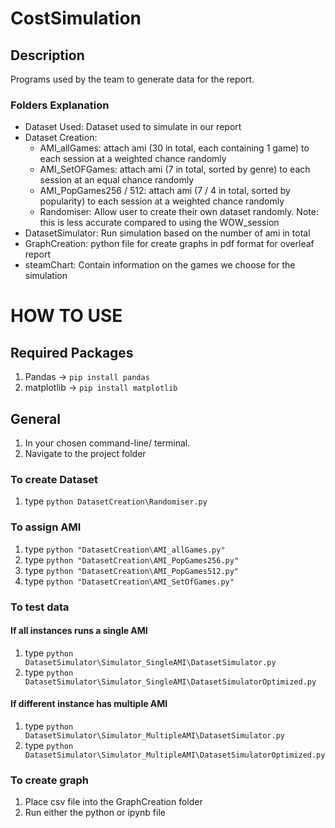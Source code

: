 # CostSimulation

## Description
Programs used by the team to generate data for the report.

### Folders Explanation
- Dataset Used: Dataset used to simulate in our report
- Dataset Creation:
    - AMI_allGames: attach ami (30 in total, each containing 1 game) to each session at a weighted chance randomly
    - AMI_SetOFGames: attach ami (7 in total, sorted by genre) to each session at an equal chance randomly
    - AMI_PopGames256 / 512: attach ami (7 / 4 in total, sorted by popularity) to each session at a weighted chance randomly
    - Randomiser: Allow user to create their own dataset randomly. Note: this is less accurate compared to using the WOW_session 
- DatasetSimulator: Run simulation based on the number of ami in total
- GraphCreation: python file for create graphs in pdf format for overleaf report
- steamChart: Contain information on the games we choose for the simulation

# HOW TO USE
## Required Packages
1. Pandas -> <code>pip install pandas</code>
2. matplotlib -> <code>pip install matplotlib</code>

## General
1. In your chosen command-line/ terminal.
2. Navigate to the project folder

### To create Dataset
1. type <code>python DatasetCreation\Randomiser.py</code> 

### To assign AMI 
1. type <code>python "DatasetCreation\AMI_allGames.py"</code>
2. type <code>python "DatasetCreation\AMI_PopGames256.py"</code>
3. type <code>python "DatasetCreation\AMI_PopGames512.py"</code>
4. type <code>python "DatasetCreation\AMI_SetOfGames.py"</code>

### To test data
#### If all instances runs a single AMI
1. type <code>python DatasetSimulator\Simulator_SingleAMI\DatasetSimulator.py</code> 
2. type <code>python DatasetSimulator\Simulator_SingleAMI\DatasetSimulatorOptimized.py</code> 

#### If different instance has multiple AMI
1. type <code>python DatasetSimulator\Simulator_MultipleAMI\DatasetSimulator.py</code> 
2. type <code>python DatasetSimulator\Simulator_MultipleAMI\DatasetSimulatorOptimized.py</code> 

### To create graph
1. Place csv file into the GraphCreation folder
2. Run either the python or ipynb file